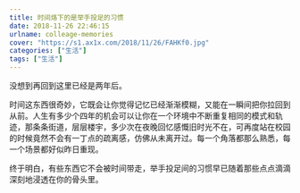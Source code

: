 ```yaml
---
title: 时间烙下的是举手投足的习惯
date: 2018-11-26 22:46:15
urlname: colleage-memories
cover: "https://s1.ax1x.com/2018/11/26/FAHKf0.jpg"
categories: ["生活"]
tags: ["生活"]
---
```


没想到再回到这里已经是两年后。

时间这东西很奇妙，它既会让你觉得记忆已经渐渐模糊，又能在一瞬间把你拉回到从前。人生有多少个四年的机会可以让你在一个环境中不断重复相同的模式和轨迹，那条条街道，层层楼宇，多少次在夜晚回忆感慨旧时光不在，可再度站在校园的时候竟然不会有一丁点的疏离感，仿佛从未离开过。每一个角落都那么熟悉，每一个场景都好似昨日重现。

终于明白，有些东西它不会被时间带走，举手投足间的习惯早已随着那些点点滴滴深刻地浸透在你的骨头里。